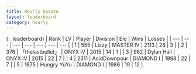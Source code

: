 ```yaml
---
title: Hourly Update
layout: leaderboard
category: hourly
---
```


{: .leaderboard}
| Rank | LV | Player | Division | Elo | Wins | Losses |
| --- | --- | --- | --- | --- | --- | --- |
| <span data-change="0">1</span> | 555 | <span title="ID: 44257">Lizzy</span> | MASTER IV | <span data-change="0">2113</span> | <span data-change="0">28</span> | <span data-change="0">3</span> |
| <span data-change="0">2</span> | 376 | <span title="ID: 641994">「thelastbullet」</span> | ONYX IV | <span data-change="0">2015</span> | <span data-change="0">14</span> | <span data-change="0">1</span> |
| <span data-change="1">3</span> | 962 | <span title="ID: 174294">Dylan Hall</span> | ONYX IV | <span data-change="40">2015</span> | <span data-change="5">22</span> | <span data-change="0">7</span> |
| <span data-change="3">4</span> | 2311 | <span title="ID: 304661">AcidDownpour</span> | DIAMOND I | <span data-change="29">1998</span> | <span data-change="3">22</span> | <span data-change="0">7</span> |
| <span data-change="-2">5</span> | 1675 | <span title="ID: 366840">Hungry YuYu</span> | DIAMOND I | <span data-change="0">1986</span> | <span data-change="0">19</span> | <span data-change="0">12</span> |